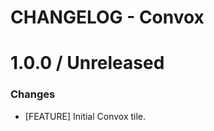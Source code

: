 # CHANGELOG - Convox

1.0.0 / Unreleased
==================
### Changes

* [FEATURE] Initial Convox tile.
